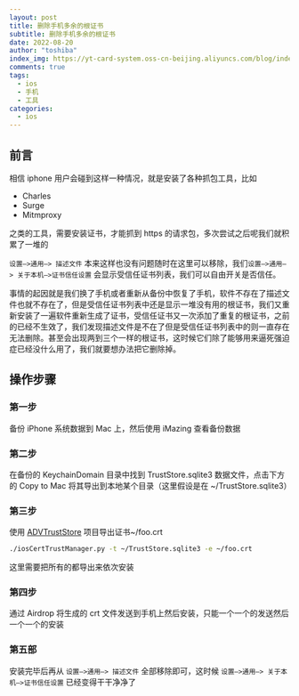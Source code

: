 ```yaml
---
layout: post
title: 删除手机多余的根证书
subtitle: 删除手机多余的根证书
date: 2022-08-20
author: "toshiba"
index_img: https://yt-card-system.oss-cn-beijing.aliyuncs.com/blog/index-img/apple.png
comments: true
tags:
  - ios
  - 手机
  - 工具
categories:
  - ios
---
```


## 前言

相信 iphone 用户会碰到这样一种情况，就是安装了各种抓包工具，比如

- Charles
- Surge
- Mitmproxy

之类的工具，需要安装证书，才能抓到 https 的请求包，多次尝试之后呢我们就积累了一堆的

`设置—>通用—> 描述文件` 本来这样也没有问题随时在这里可以移除，我们`设置—>通用—> 关于本机—>证书信任设置` 会显示受信任证书列表，我们可以自由开关是否信任。

事情的起因就是我们换了手机或者重新从备份中恢复了手机，软件不存在了描述文件也就不存在了，但是受信任证书列表中还是显示一堆没有用的根证书，我们又重新安装了一遍软件重新生成了证书，受信任证书又一次添加了重复的根证书，之前的已经不生效了，我们发现描述文件是不在了但是受信任证书列表中的则一直存在无法删除。甚至会出现两到三个一样的根证书，这时候它们除了能够用来逼死强迫症已经没什么用了，我们就要想办法把它删除掉。

## 操作步骤

### 第一步

备份 iPhone 系统数据到 Mac 上，然后使用 iMazing 查看备份数据

### 第二步

在备份的 KeychainDomain 目录中找到 TrustStore.sqlite3 数据文件，点击下方的 Copy to Mac 将其导出到本地某个目录（这里假设是在 ~/TrustStore.sqlite3）

### 第三步

使用 [ADVTrustStore](https://github.com/ADVTOOLS/ADVTrustStore) 项目导出证书~/foo.crt

```bash
./iosCertTrustManager.py -t ~/TrustStore.sqlite3 -e ~/foo.crt
```

这里需要把所有的都导出来依次安装

### 第四步

通过 Airdrop 将生成的 crt 文件发送到手机上然后安装，只能一个一个的发送然后一个一个的安装

### 第五部

安装完毕后再从 `设置—>通用—> 描述文件` 全部移除即可，这时候 `设置—>通用—> 关于本机—>证书信任设置` 已经变得干干净净了
